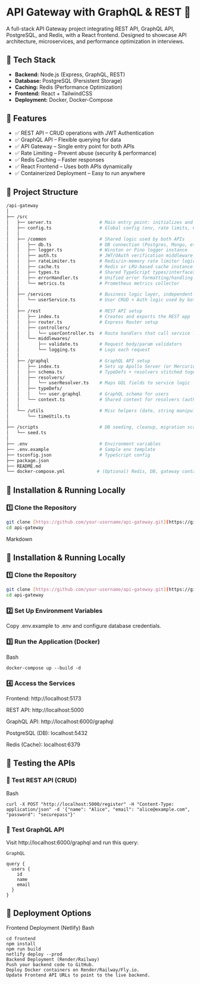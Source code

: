 # API Gateway with GraphQL & REST 🚀

A full-stack API Gateway project integrating REST API, GraphQL API, PostgreSQL, and Redis, with a React frontend. Designed to showcase API architecture, microservices, and performance optimization in interviews.

## 📌 Tech Stack

-   **Backend:** Node.js (Express, GraphQL, REST)
-   **Database:** PostgreSQL (Persistent Storage)
-   **Caching:** Redis (Performance Optimization)
-   **Frontend:** React + TailwindCSS
-   **Deployment:** Docker, Docker-Compose

## 📌 Features

-   ✅ REST API – CRUD operations with JWT Authentication
-   ✅ GraphQL API – Flexible querying for data
-   ✅ API Gateway – Single entry point for both APIs
-   ✅ Rate Limiting – Prevent abuse (security & performance)
-   ✅ Redis Caching – Faster responses
-   ✅ React Frontend – Uses both APIs dynamically
-   ✅ Containerized Deployment – Easy to run anywhere

## 📌 Project Structure

```bash
/api-gateway
│
├── /src
│   ├── server.ts                  # Main entry point: initializes and runs both REST + GraphQL servers
│   ├── config.ts                  # Global config (env, rate limits, CORS, secrets, etc.)
│   │
│   ├── /common                    # Shared logic used by both APIs
│   │   ├── db.ts                  # DB connection (Postgres, Mongo, etc.)
│   │   ├── logger.ts              # Winston or Pino logger instance
│   │   ├── auth.ts                # JWT/OAuth verification middleware
│   │   ├── rateLimiter.ts         # Redis/in-memory rate limiter logic
│   │   ├── cache.ts               # Redis or LRU-based cache instance
│   │   ├── types.ts               # Shared TypeScript types/interfaces
│   │   ├── errorHandler.ts        # Unified error formatting/handling logic
│   │   └── metrics.ts             # Prometheus metrics collector
│   │
│   ├── /services                  # Business logic layer, independent of REST/GraphQL
│   │   └── userService.ts         # User CRUD + Auth logic used by both APIs
│   │
│   ├── /rest                      # REST API setup
│   │   ├── index.ts               # Creates and exports the REST app
│   │   ├── router.ts              # Express Router setup
│   │   ├── controllers/
│   │   │   └── userController.ts  # Route handlers that call service logic
│   │   └── middlewares/
│   │       ├── validate.ts        # Request body/param validators
│   │       └── logging.ts         # Logs each request
│   │
│   ├── /graphql                   # GraphQL API setup
│   │   ├── index.ts               # Sets up Apollo Server (or Mercurius, etc.)
│   │   ├── schema.ts              # TypeDefs + resolvers stitched together
│   │   ├── resolvers/
│   │   │   └── userResolver.ts    # Maps GQL fields to service logic
│   │   ├── typeDefs/
│   │   │   └── user.graphql       # GraphQL schema for users
│   │   └── context.ts             # Shared context for resolvers (auth, user info, db)
│   │
│   └── /utils                     # Misc helpers (date, string manipulation, etc.)
│       └── timeUtils.ts
│
├── /scripts                       # DB seeding, cleanup, migration scripts
│   └── seed.ts
│
├── .env                           # Environment variables
├── .env.example                   # Sample env template
├── tsconfig.json                  # TypeScript config
├── package.json
├── README.md
└── docker-compose.yml            # (Optional) Redis, DB, gateway container

```
## 📌 Installation & Running Locally

### 1️⃣ Clone the Repository

```bash
git clone [https://github.com/your-username/api-gateway.git](https://github.com/your-username/api-gateway.git)
cd api-gateway
```

Markdown

## 📌 Installation & Running Locally

### 1️⃣ Clone the Repository

```bash
git clone [https://github.com/your-username/api-gateway.git](https://github.com/your-username/api-gateway.git)
cd api-gateway
```

### 2️⃣ Set Up Environment Variables
Copy .env.example to .env and configure database credentials.

### 3️⃣ Run the Application (Docker)
Bash
```
docker-compose up --build -d
```

### 4️⃣ Access the Services
Frontend: http://localhost:5173

REST API: http://localhost:5000

GraphQL API: http://localhost:6000/graphql

PostgreSQL (DB): localhost:5432

Redis (Cache): localhost:6379

## 📌 Testing the APIs
### 🔹 Test REST API (CRUD)
Bash
```
curl -X POST "http://localhost:5000/register" -H "Content-Type: application/json" -d '{"name": "Alice", "email": "alice@example.com", "password": "securepass"}'
```

### 🔹 Test GraphQL API
Visit http://localhost:6000/graphql and run this query:
```
GraphQL

query {
  users {
    id
    name
    email
  }
}
```

## 📌 Deployment Options
Frontend Deployment (Netlify)
Bash
```
cd frontend
npm install
npm run build
netlify deploy --prod
Backend Deployment (Render/Railway)
Push your backend code to GitHub.
Deploy Docker containers on Render/Railway/Fly.io.
Update Frontend API URLs to point to the live backend.
```

